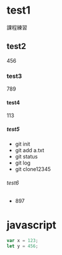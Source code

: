 # test1

課程練習   

## test2
456   

### test3
789   

#### test4
113   

##### test5
- git init
- git add a.txt
- git status
- git log 
- git clone12345

###### test6
- 897   


# javascript
```javascript
var x = 123;
let y = 456;
```

